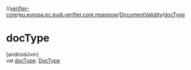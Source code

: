 //[verifier-core](../../../index.md)/[eu.europa.ec.eudi.verifier.core.response](../index.md)/[DocumentValidity](index.md)/[docType](doc-type.md)

# docType

[androidJvm]\
val [docType](doc-type.md): [DocType](../../eu.europa.ec.eudi.verifier.core/-doc-type/index.md)
